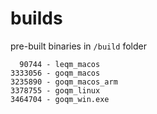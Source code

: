 # builds

pre-built binaries in `/build` folder

```
  90744 - leqm_macos
3333056 - goqm_macos
3235890 - goqm_macos_arm
3378755 - goqm_linux
3464704 - goqm_win.exe
```
